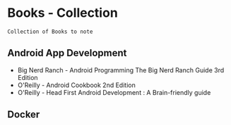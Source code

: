 # Books - Collection

```
Collection of Books to note
```

## Android App Development
+ Big Nerd Ranch - Android Programming The Big Nerd Ranch Guide 3rd Edition
+ O'Reilly - Android Cookbook 2nd Edition
+ O'Reilly - Head First Android Development : A Brain-friendly guide

## Docker

